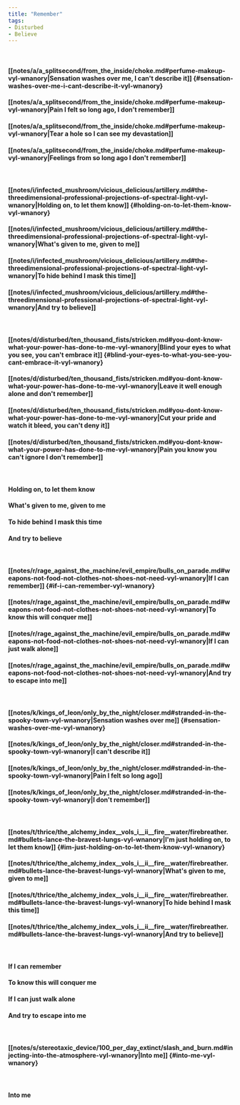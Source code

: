 ```yaml
---
title: "Remember"
tags:
- Disturbed
- Believe
---
```

&nbsp;
#### [[notes/a/a_splitsecond/from_the_inside/choke.md#perfume-makeup-vyl-wnanory|Sensation washes over me, I can't describe it]] {#sensation-washes-over-me-i-cant-describe-it-vyl-wnanory}
#### [[notes/a/a_splitsecond/from_the_inside/choke.md#perfume-makeup-vyl-wnanory|Pain I felt so long ago, I don't remember]]
#### [[notes/a/a_splitsecond/from_the_inside/choke.md#perfume-makeup-vyl-wnanory|Tear a hole so I can see my devastation]]
#### [[notes/a/a_splitsecond/from_the_inside/choke.md#perfume-makeup-vyl-wnanory|Feelings from so long ago I don't remember]]
&nbsp;
#### [[notes/i/infected_mushroom/vicious_delicious/artillery.md#the-threedimensional-professional-projections-of-spectral-light-vyl-wnanory|Holding on, to let them know]] {#holding-on-to-let-them-know-vyl-wnanory}
#### [[notes/i/infected_mushroom/vicious_delicious/artillery.md#the-threedimensional-professional-projections-of-spectral-light-vyl-wnanory|What's given to me, given to me]]
#### [[notes/i/infected_mushroom/vicious_delicious/artillery.md#the-threedimensional-professional-projections-of-spectral-light-vyl-wnanory|To hide behind I mask this time]]
#### [[notes/i/infected_mushroom/vicious_delicious/artillery.md#the-threedimensional-professional-projections-of-spectral-light-vyl-wnanory|And try to believe]]
&nbsp;
#### [[notes/d/disturbed/ten_thousand_fists/stricken.md#you-dont-know-what-your-power-has-done-to-me-vyl-wnanory|Blind your eyes to what you see, you can't embrace it]] {#blind-your-eyes-to-what-you-see-you-cant-embrace-it-vyl-wnanory}
#### [[notes/d/disturbed/ten_thousand_fists/stricken.md#you-dont-know-what-your-power-has-done-to-me-vyl-wnanory|Leave it well enough alone and don't remember]]
#### [[notes/d/disturbed/ten_thousand_fists/stricken.md#you-dont-know-what-your-power-has-done-to-me-vyl-wnanory|Cut your pride and watch it bleed, you can't deny it]]
#### [[notes/d/disturbed/ten_thousand_fists/stricken.md#you-dont-know-what-your-power-has-done-to-me-vyl-wnanory|Pain you know you can't ignore I don't remember]]
&nbsp;
#### Holding on, to let them know
#### What's given to me, given to me
#### To hide behind I mask this time
#### And try to believe
&nbsp;
#### [[notes/r/rage_against_the_machine/evil_empire/bulls_on_parade.md#weapons-not-food-not-clothes-not-shoes-not-need-vyl-wnanory|If I can remember]] {#if-i-can-remember-vyl-wnanory}
#### [[notes/r/rage_against_the_machine/evil_empire/bulls_on_parade.md#weapons-not-food-not-clothes-not-shoes-not-need-vyl-wnanory|To know this will conquer me]]
#### [[notes/r/rage_against_the_machine/evil_empire/bulls_on_parade.md#weapons-not-food-not-clothes-not-shoes-not-need-vyl-wnanory|If I can just walk alone]]
#### [[notes/r/rage_against_the_machine/evil_empire/bulls_on_parade.md#weapons-not-food-not-clothes-not-shoes-not-need-vyl-wnanory|And try to escape into me]]
&nbsp;
#### [[notes/k/kings_of_leon/only_by_the_night/closer.md#stranded-in-the-spooky-town-vyl-wnanory|Sensation washes over me]] {#sensation-washes-over-me-vyl-wnanory}
#### [[notes/k/kings_of_leon/only_by_the_night/closer.md#stranded-in-the-spooky-town-vyl-wnanory|I can't describe it]]
#### [[notes/k/kings_of_leon/only_by_the_night/closer.md#stranded-in-the-spooky-town-vyl-wnanory|Pain I felt so long ago]]
#### [[notes/k/kings_of_leon/only_by_the_night/closer.md#stranded-in-the-spooky-town-vyl-wnanory|I don't remember]]
&nbsp;
#### [[notes/t/thrice/the_alchemy_index__vols_i__ii__fire__water/firebreather.md#bullets-lance-the-bravest-lungs-vyl-wnanory|I'm just holding on, to let them know]] {#im-just-holding-on-to-let-them-know-vyl-wnanory}
#### [[notes/t/thrice/the_alchemy_index__vols_i__ii__fire__water/firebreather.md#bullets-lance-the-bravest-lungs-vyl-wnanory|What's given to me, given to me]]
#### [[notes/t/thrice/the_alchemy_index__vols_i__ii__fire__water/firebreather.md#bullets-lance-the-bravest-lungs-vyl-wnanory|To hide behind I mask this time]]
#### [[notes/t/thrice/the_alchemy_index__vols_i__ii__fire__water/firebreather.md#bullets-lance-the-bravest-lungs-vyl-wnanory|And try to believe]]
&nbsp;
#### If I can remember
#### To know this will conquer me
#### If I can just walk alone
#### And try to escape into me
&nbsp;
#### [[notes/s/stereotaxic_device/100_per_day_extinct/slash_and_burn.md#injecting-into-the-atmosphere-vyl-wnanory|Into me]] {#into-me-vyl-wnanory}
&nbsp;
#### Into me

